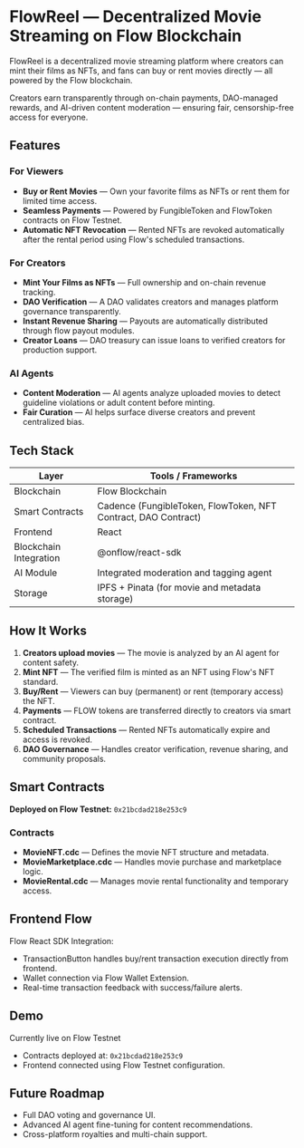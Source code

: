 # FlowReel — Decentralized Movie Streaming on Flow Blockchain

FlowReel is a decentralized movie streaming platform where creators can mint their films as NFTs, and fans can buy or rent movies directly — all powered by the Flow blockchain.

Creators earn transparently through on-chain payments, DAO-managed rewards, and AI-driven content moderation — ensuring fair, censorship-free access for everyone.

## Features

### For Viewers

- **Buy or Rent Movies** — Own your favorite films as NFTs or rent them for limited time access.
- **Seamless Payments** — Powered by FungibleToken and FlowToken contracts on Flow Testnet.
- **Automatic NFT Revocation** — Rented NFTs are revoked automatically after the rental period using Flow's scheduled transactions.

### For Creators

- **Mint Your Films as NFTs** — Full ownership and on-chain revenue tracking.
- **DAO Verification** — A DAO validates creators and manages platform governance transparently.
- **Instant Revenue Sharing** — Payouts are automatically distributed through flow payout modules.
- **Creator Loans** — DAO treasury can issue loans to verified creators for production support.

### AI Agents

- **Content Moderation** — AI agents analyze uploaded movies to detect guideline violations or adult content before minting.
- **Fair Curation** — AI helps surface diverse creators and prevent centralized bias.

## Tech Stack

| Layer | Tools / Frameworks |
|-------|-------------------|
| Blockchain | Flow Blockchain |
| Smart Contracts | Cadence (FungibleToken, FlowToken, NFT Contract, DAO Contract) |
| Frontend | React |
| Blockchain Integration | @onflow/react-sdk |
| AI Module | Integrated moderation and tagging agent |
| Storage | IPFS + Pinata (for movie and metadata storage) |

## How It Works

1. **Creators upload movies** — The movie is analyzed by an AI agent for content safety.
2. **Mint NFT** — The verified film is minted as an NFT using Flow's NFT standard.
3. **Buy/Rent** — Viewers can buy (permanent) or rent (temporary access) the NFT.
4. **Payments** — FLOW tokens are transferred directly to creators via smart contract.
5. **Scheduled Transactions** — Rented NFTs automatically expire and access is revoked.
6. **DAO Governance** — Handles creator verification, revenue sharing, and community proposals.

## Smart Contracts

**Deployed on Flow Testnet:** `0x21bcdad218e253c9`

### Contracts

- **MovieNFT.cdc** — Defines the movie NFT structure and metadata.
- **MovieMarketplace.cdc** — Handles movie purchase and marketplace logic.
- **MovieRental.cdc** — Manages movie rental functionality and temporary access.

## Frontend Flow

Flow React SDK Integration:

- TransactionButton handles buy/rent transaction execution directly from frontend.
- Wallet connection via Flow Wallet Extension.
- Real-time transaction feedback with success/failure alerts.

## Demo

Currently live on Flow Testnet

- Contracts deployed at: `0x21bcdad218e253c9`
- Frontend connected using Flow Testnet configuration.

## Future Roadmap

- Full DAO voting and governance UI.
- Advanced AI agent fine-tuning for content recommendations.
- Cross-platform royalties and multi-chain support.
